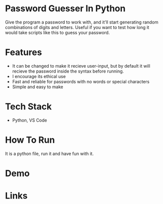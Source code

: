 # Password Guesser In Python
Give the program a password to work with, and it'll start generating random combinations of digits and letters. Useful if
you want to test how long it would take scripts like this to guess your password.

# Features
- It can be changed to make it recieve user-input, but by default it will recieve the password inside the syntax before running.
- I encourage its ethical use
- Fast and reliable for passwords with no words or special characters
- Simple and easy to make

# Tech Stack
- Python, VS Code

# How To Run
It is a python file, run it and have fun with it.

# Demo
<No demo Yet>

# Links
<no links yet>


